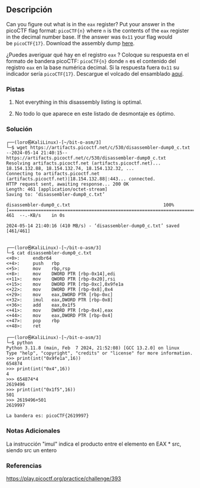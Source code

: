 ## Descripción
Can you figure out what is in the `eax` register? Put your answer in the picoCTF flag format: `picoCTF{n}` where `n` is the contents of the `eax` register in the decimal number base. If the answer was `0x11` your flag would be `picoCTF{17}`. Download the assembly dump [here](https://artifacts.picoctf.net/c/530/disassembler-dump0_c.txt).

¿Puedes averiguar qué hay en el registro `eax` ? Coloque su respuesta en el formato de bandera picoCTF: `picoCTF{n}` donde `n` es el contenido del registro `eax` en la base numérica decimal. Si la respuesta fuera `0x11` su indicador sería `picoCTF{17}`. Descargue el volcado del ensamblado [aquí](https://artifacts.picoctf.net/c/530/disassembler-dump0_c.txt).
### Pistas
1. Not everything in this disassembly listing is optimal.

1. No todo lo que aparece en este listado de desmontaje es óptimo.
### Solución
```
┌──(loro㉿KaliLinux)-[~/bit-o-asm/3]
└─$ wget https://artifacts.picoctf.net/c/530/disassembler-dump0_c.txt
--2024-05-14 21:40:15--  https://artifacts.picoctf.net/c/530/disassembler-dump0_c.txt
Resolving artifacts.picoctf.net (artifacts.picoctf.net)... 18.154.132.88, 18.154.132.74, 18.154.132.32, ...
Connecting to artifacts.picoctf.net (artifacts.picoctf.net)|18.154.132.88|:443... connected.
HTTP request sent, awaiting response... 200 OK
Length: 461 [application/octet-stream]
Saving to: ‘disassembler-dump0_c.txt’

disassembler-dump0_c.txt                                   100%[========================================================================================================================================>]     461  --.-KB/s    in 0s      

2024-05-14 21:40:16 (410 MB/s) - ‘disassembler-dump0_c.txt’ saved [461/461]

                                                                                                                                                                                                                                            
┌──(loro㉿KaliLinux)-[~/bit-o-asm/3]
└─$ cat disassembler-dump0_c.txt                 
<+0>:     endbr64 
<+4>:     push   rbp
<+5>:     mov    rbp,rsp
<+8>:     mov    DWORD PTR [rbp-0x14],edi
<+11>:    mov    QWORD PTR [rbp-0x20],rsi
<+15>:    mov    DWORD PTR [rbp-0xc],0x9fe1a
<+22>:    mov    DWORD PTR [rbp-0x8],0x4
<+29>:    mov    eax,DWORD PTR [rbp-0xc]
<+32>:    imul   eax,DWORD PTR [rbp-0x8]
<+36>:    add    eax,0x1f5
<+41>:    mov    DWORD PTR [rbp-0x4],eax
<+44>:    mov    eax,DWORD PTR [rbp-0x4]
<+47>:    pop    rbp
<+48>:    ret
                                                                                                                                                                                                                                            
┌──(loro㉿KaliLinux)-[~/bit-o-asm/3]
└─$ python
Python 3.11.8 (main, Feb  7 2024, 21:52:08) [GCC 13.2.0] on linux
Type "help", "copyright", "credits" or "license" for more information.
>>> print(int("0x9fe1a",16))
654874
>>> print(int("0x4",16))
4
>>> 654874*4
2619496
>>> print(int("0x1f5",16))
501
>>> 2619496+501
2619997

La bandera es: picoCTF{2619997}
```
### Notas Adicionales
La instrucción "imul" indica el producto entre el elemento en EAX * src, siendo src un entero
### Referencias
https://play.picoctf.org/practice/challenge/393